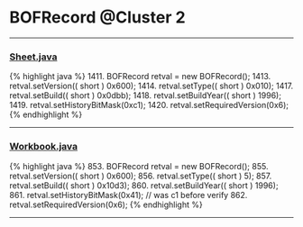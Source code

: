# BOFRecord @Cluster 2

***

### [Sheet.java](https://searchcode.com/codesearch/view/15642365/)
{% highlight java %}
1411. BOFRecord retval = new BOFRecord();
1413. retval.setVersion(( short ) 0x600);
1414. retval.setType(( short ) 0x010);
1417. retval.setBuild(( short ) 0x0dbb);
1418. retval.setBuildYear(( short ) 1996);
1419. retval.setHistoryBitMask(0xc1);
1420. retval.setRequiredVersion(0x6);
{% endhighlight %}

***

### [Workbook.java](https://searchcode.com/codesearch/view/15642358/)
{% highlight java %}
853. BOFRecord retval = new BOFRecord();
855. retval.setVersion(( short ) 0x600);
856. retval.setType(( short ) 5);
857. retval.setBuild(( short ) 0x10d3);
860. retval.setBuildYear(( short ) 1996);
861. retval.setHistoryBitMask(0x41);   // was c1 before verify
862. retval.setRequiredVersion(0x6);
{% endhighlight %}

***

